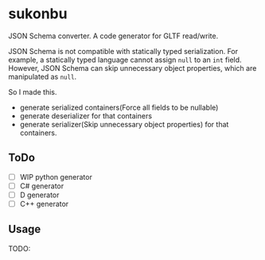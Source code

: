 # sukonbu

JSON Schema converter.
A code generator for GLTF read/write.

JSON Schema is not compatible with statically typed serialization.
For example, a statically typed language cannot assign `null` to an `int` field.
However, JSON Schema can skip unnecessary object properties, which are manipulated as `null`.

So I made this.

* generate serialized containers(Force all fields to be nullable)
* generate deserializer for that containers
* generate serializer(Skip unnecessary object properties) for that containers.

## ToDo

* [ ] WIP python generator
* [ ] C# generator
* [ ] D generator
* [ ] C++ generator

## Usage

TODO:
